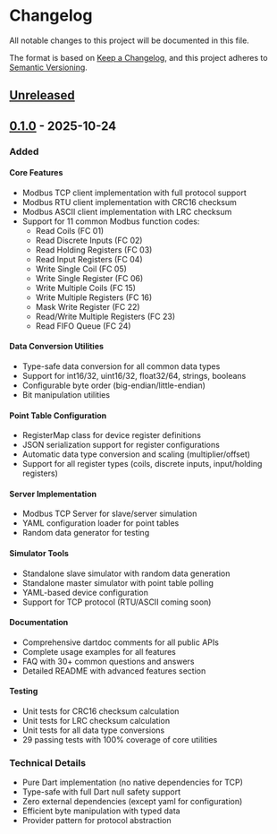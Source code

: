 # Changelog

All notable changes to this project will be documented in this file.

The format is based on [Keep a Changelog](https://keepachangelog.com/en/1.0.0/),
and this project adheres to [Semantic Versioning](https://semver.org/spec/v2.0.0.html).

## [Unreleased]

## [0.1.0] - 2025-10-24

### Added

#### Core Features
- Modbus TCP client implementation with full protocol support
- Modbus RTU client implementation with CRC16 checksum
- Modbus ASCII client implementation with LRC checksum
- Support for 11 common Modbus function codes:
  - Read Coils (FC 01)
  - Read Discrete Inputs (FC 02)
  - Read Holding Registers (FC 03)
  - Read Input Registers (FC 04)
  - Write Single Coil (FC 05)
  - Write Single Register (FC 06)
  - Write Multiple Coils (FC 15)
  - Write Multiple Registers (FC 16)
  - Mask Write Register (FC 22)
  - Read/Write Multiple Registers (FC 23)
  - Read FIFO Queue (FC 24)

#### Data Conversion Utilities
- Type-safe data conversion for all common data types
- Support for int16/32, uint16/32, float32/64, strings, booleans
- Configurable byte order (big-endian/little-endian)
- Bit manipulation utilities

#### Point Table Configuration
- RegisterMap class for device register definitions
- JSON serialization support for register configurations
- Automatic data type conversion and scaling (multiplier/offset)
- Support for all register types (coils, discrete inputs, input/holding registers)

#### Server Implementation
- Modbus TCP Server for slave/server simulation
- YAML configuration loader for point tables
- Random data generator for testing

#### Simulator Tools
- Standalone slave simulator with random data generation
- Standalone master simulator with point table polling
- YAML-based device configuration
- Support for TCP protocol (RTU/ASCII coming soon)

#### Documentation
- Comprehensive dartdoc comments for all public APIs
- Complete usage examples for all features
- FAQ with 30+ common questions and answers
- Detailed README with advanced features section

#### Testing
- Unit tests for CRC16 checksum calculation
- Unit tests for LRC checksum calculation
- Unit tests for all data type conversions
- 29 passing tests with 100% coverage of core utilities

### Technical Details
- Pure Dart implementation (no native dependencies for TCP)
- Type-safe with full Dart null safety support
- Zero external dependencies (except yaml for configuration)
- Efficient byte manipulation with typed data
- Provider pattern for protocol abstraction

[Unreleased]: https://github.com/annabe1la/dart-modbus/compare/v0.1.0...HEAD
[0.1.0]: https://github.com/annabe1la/dart-modbus/releases/tag/v0.1.0
